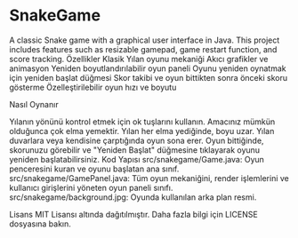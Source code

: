 # SnakeGame
A classic Snake game with a graphical user interface in Java. This project includes features such as resizable gamepad, game restart function, and score tracking.
Özellikler
Klasik Yılan oyunu mekaniği
Akıcı grafikler ve animasyon
Yeniden boyutlandırılabilir oyun paneli
Oyunu yeniden oynatmak için yeniden başlat düğmesi
Skor takibi ve oyun bittikten sonra önceki skoru gösterme
Özelleştirilebilir oyun hızı ve boyutu

Nasıl Oynanır

Yılanın yönünü kontrol etmek için ok tuşlarını kullanın.
Amacınız mümkün olduğunca çok elma yemektir. Yılan her elma yediğinde, boyu uzar.
Yılan duvarlara veya kendisine çarptığında oyun sona erer.
Oyun bittiğinde, skorunuzu görebilir ve "Yeniden Başlat" düğmesine tıklayarak oyunu yeniden başlatabilirsiniz.
Kod Yapısı
src/snakegame/Game.java: Oyun penceresini kuran ve oyunu başlatan ana sınıf.
src/snakegame/GamePanel.java: Tüm oyun mekaniğini, render işlemlerini ve kullanıcı girişlerini yöneten oyun paneli sınıfı.
src/snakegame/background.jpg: Oyunda kullanılan arka plan resmi.


Lisans
MIT Lisansı altında dağıtılmıştır. Daha fazla bilgi için LICENSE dosyasına bakın.
